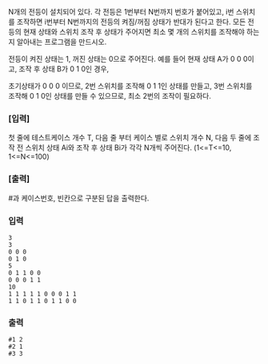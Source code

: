 N개의 전등이 설치되어 있다. 각 전등은 1번부터 N번까지 번호가 붙어있고, i번 스위치를 조작하면 i번부터 N번까지의 전등의 켜짐/꺼짐 상태가 반대가 된다고 한다. 모든 전등의 현재 상태와 스위치 조작 후 상태가 주어지면 최소 몇 개의 스위치를 조작해야 하는지 알아내는 프로그램을 만드시오.

전등이 켜진 상태는 1, 꺼진 상태는 0으로 주어진다.
예를 들어 현재 상태 A가 0 0 0이고, 조작 후 상태 B가 0 1 0인 경우,

초기상태가  0 0 0 이므로,
2번 스위치를 조작해 0 1 1인 상태를 만들고,
3번 스위치를 조작해 0 1 0인 상태를 만들 수 있으므로, 최소 2번의 조작이 필요하다.

### [입력]
첫 줄에 테스트케이스 개수 T, 다음 줄 부터 케이스 별로 스위치 개수 N, 다음 두 줄에 조작 전 스위치 상태 Ai와 조작 후 상태 Bi가 각각 N개씩 주어진다.
(1<=T<=10, 1<=N<=100)

### [출력]
#과 케이스번호, 빈칸으로 구분된 답을 출력한다.

### 입력
```
3
3
0 0 0
0 1 0
5
0 1 1 0 0
0 0 0 1 1
10
1 1 1 1 1 0 0 0 1 1
1 1 0 1 1 0 1 1 0 0
```

### 출력
```
#1 2
#2 1
#3 3
```